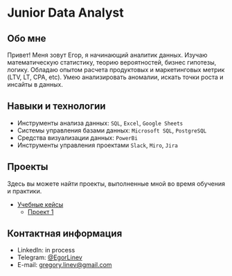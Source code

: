 # Junior Data Analyst

## Обо мне 

Привет! Меня зовут Егор, я начинающий аналитик данных. 
Изучаю математическую статистику, теорию вероятностей, бизнес гипотезы, логику. 
Обладаю опытом расчета продуктовых и маркетинговых метрик (LTV, LT, CPA, etc). 
Умею анализировать аномалии, искать точки роста и инсайты в данных.
<br>


## Навыки и технологии
- Инструменты анализа данных: ``SQL``, ``Excel``, ``Google Sheets``
- Системы управления базами данных: ``Microsoft SQL``, ``PostgreSQL``
- Средства визуализации данных: ``PowerBi``
- Инструменты управления проектами ``Slack``, ``Miro``, ``Jira``
  
## Проекты
Здесь вы можете найти проекты, выполненные мной во время обучения и практики.
<br>
- [Учебные кейсы](https://github.com/EgorLinev/StudyProjects)
	+ [Проект 1](https://github.com/EgorLinev/StudyProjects/Modeling%20changes%20in%20student%20balances)
   


 
## Контактная информация
- LinkedIn:  in process
- Telegram: [@EgorLinev](https://t.me/EgorLinev)
- E-mail: gregory.linev@gmail.com
